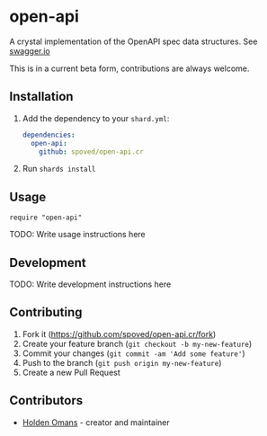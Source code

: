 # open-api

A crystal implementation of the OpenAPI spec data structures. See [swagger.io](https://swagger.io/specification/)

This is in a current beta form, contributions are always welcome.

## Installation

1. Add the dependency to your `shard.yml`:

   ```yaml
   dependencies:
     open-api:
       github: spoved/open-api.cr
   ```

2. Run `shards install`

## Usage

```crystal
require "open-api"
```

TODO: Write usage instructions here

## Development

TODO: Write development instructions here

## Contributing

1. Fork it (<https://github.com/spoved/open-api.cr/fork>)
2. Create your feature branch (`git checkout -b my-new-feature`)
3. Commit your changes (`git commit -am 'Add some feature'`)
4. Push to the branch (`git push origin my-new-feature`)
5. Create a new Pull Request

## Contributors

- [Holden Omans](https://github.com/kalinon) - creator and maintainer
